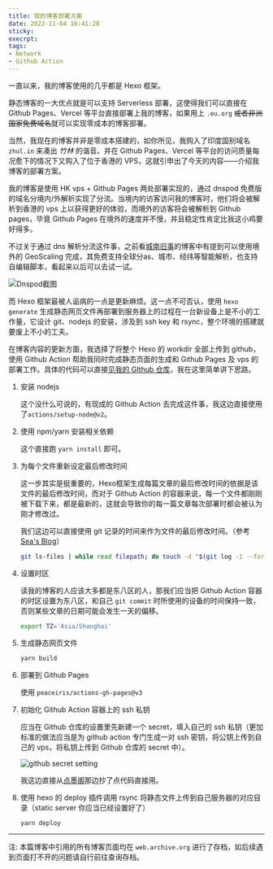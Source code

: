 ```yaml
---
title: 我的博客部署方案
date: 2022-11-04 16:41:28
sticky:
execrpt:
tags:
- Network
- Github Action
---
```


一直以来，我的博客使用的几乎都是 Hexo 框架。

静态博客的一大优点就是可以支持 Serverless 部署，这使得我们可以直接在 Github Pages、Vercel 等平台直接部署上我的博客，如果用上 `.eu.org` ~~或者非洲国家免费域名~~就可以实现零成本的博客部署。

当然，我现在的博客并非是零成本搭建的，如你所见，我购入了印度国别域名 `zhul.in` 来凑出 _竹林_ 的谐音。并在 Github Pages、Vercel 等平台的访问质量每况愈下的情况下又购入了位于香港的 VPS，这就引申出了今天的内容——介绍我博客的部署方案。

我的博客是使用 HK vps + Github Pages 两处部署实现的，通过 dnspod 免费版的域名分境内/外解析实现了分流。当境内的访客访问我的博客时，他们将会被解析到香港的 vps 上以获得更好的体验，而境外的访客将会被解析到 Github pages，毕竟 Github Pages 在境外的速度并不慢，并且稳定性肯定比我这小鸡要好得多。

不过关于通过 dns 解析分流这件事，之前看[城南旧事](https://www.cities.ee/read-1553.html)的博客中有提到可以使用境外的 GeoScaling 完成，其免费支持全球分as、城市、经纬等智能解析，也支持自编辑脚本，看起来以后可以去试一试。

![Dnspod截图](https://bu.dusays.com/2022/11/04/6364d4f46ff1c.png)

而 Hexo 框架最被人诟病的一点是更新麻烦。这一点不可否认，使用 `hexo generate` 生成静态网页文件再部署到服务器上的过程在一台新设备上是不小的工作量，它设计 git、nodejs 的安装，涉及到 ssh key 和 rsync，整个环境的搭建就要废上不小的工夫。

在博客内容的更新方面，我选择了将整个 Hexo 的 workdir 全部上传到 github，使用 Github Action 帮助我同时完成静态页面的生成和 Github Pages 及 vps 的部署工作。具体的代码可以直接[见我的 GIthub 仓库](https://github.com/zhullyb/zhullyb.github.io/blob/master/.github/workflows/deploy.yml)，我在这里简单讲下思路。

1. 安装 nodejs

   这个没什么可说的，有现成的 Github Action 去完成这件事，我这边直接使用了`actions/setup-node@v2`。

2. 使用 npm/yarn 安装相关依赖

   这个直接跑 `yarn install` 即可。

3. 为每个文件重新设定最后修改时间

   这一步其实是挺重要的，Hexo框架生成每篇文章的最后修改时间的依据是该文件的最后修改时间，而对于 Github Action 的容器来说，每一个文件都刚刚被下载下来，都是最新的，这就会导致你的每一篇文章每次部署时都会被认为刚才修改过。

   我们这边可以直接使用 git 记录的时间来作为文件的最后修改时间。（参考 [Sea's Blog](https://mrseawave.github.io/blogs/articles/2021/01/07/ci-hexo-update-time/)）

   ```bash
   git ls-files | while read filepath; do touch -d "$(git log -1 --format='@%ct' $filepath)" "$filepath" && echo "Fixed: $filepath"; done
   ```

4. 设置时区

   读我的博客的人应该大多都是东八区的人，那我们应当把 Github Action 容器的时区设置为东八区，和自己 `git commit` 时所使用的设备的时间保持一致，否则某些文章的日期可能会发生一天的偏移。

   ```bash
   export TZ='Asia/Shanghai'
   ```

5. 生成静态网页文件

   ```bash
   yarn build
   ```

6. 部署到 Github Pages

   使用 `peaceiris/actions-gh-pages@v3`

7. 初始化 Github Action 容器上的 ssh 私钥

   应当在 Github 仓库的设置里先新建一个 secret，填入自己的 ssh 私钥（更加标准的做法应当是为 github action 专门生成一对 ssh 密钥，将公钥上传到自己的 vps，将私钥上传到 Github 仓库的 secret 中）。

   ![github secret setting](https://bu.dusays.com/2022/11/04/6364dbbfeb8f6.png)

   我这边直接从[点墨阁](https://blog.zzy-ac.top/2021/07/06/yong-github-actions-bu-shu-hexo/)那边抄了点代码直接用。

8. 使用 hexo 的 deploy 插件调用 rsync 将静态文件上传到自己服务器的对应目录（static server 你应当已经设置好了）

   ```bash
   yarn deploy
   ```

***

注: 本篇博客中引用的所有博客页面均在 `web.archive.org` 进行了存档，如后续遇到页面打不开的问题请自行前往查询存档。
